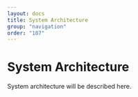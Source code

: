 ```yaml
---
layout: docs
title: System Architecture
group: "navigation"
order: "107"
---
```


# System Architecture
System architecture will be described here.
